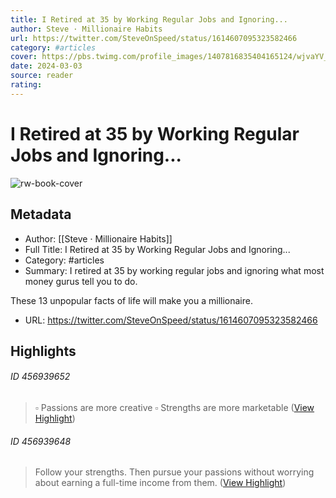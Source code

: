 ```yaml
---
title: I Retired at 35 by Working Regular Jobs and Ignoring...
author: Steve · Millionaire Habits
url: https://twitter.com/SteveOnSpeed/status/1614607095323582466
category: #articles
cover: https://pbs.twimg.com/profile_images/1407816835404165124/wjvaYV_j.jpg
date: 2024-03-03
source: reader
rating:
---
```

# I Retired at 35 by Working Regular Jobs and Ignoring...

![rw-book-cover](https://pbs.twimg.com/profile_images/1407816835404165124/wjvaYV_j.jpg)

## Metadata
- Author: [[Steve · Millionaire Habits]]
- Full Title: I Retired at 35 by Working Regular Jobs and Ignoring...
- Category: #articles
- Summary: I retired at 35 by working regular jobs and ignoring what most money gurus tell you to do.

These 13 unpopular facts of life will make you a millionaire.
- URL: https://twitter.com/SteveOnSpeed/status/1614607095323582466

## Highlights
###### ID 456939652
> ▫ Passions are more creative 
> ▫ Strengths are more marketable ([View Highlight](https://read.readwise.io/read/01gpvgy4xvxfgr4fhsyrgms1yr))
    
###### ID 456939648
> Follow your strengths. Then pursue your passions without worrying about earning a full-time income from them. ([View Highlight](https://read.readwise.io/read/01gpvgy38mxbp3fetdxms2yzkk))
    
